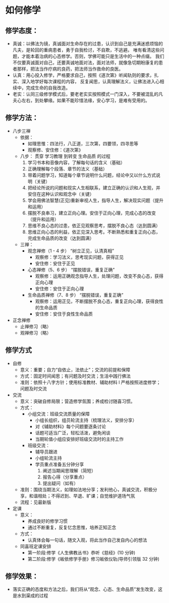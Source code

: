 # 如何修学

## 修学态度：

- 真诚：以佛法为镜，真诚面对生命存在的过患，认识到自己是充满迷惑烦恼的凡夫，是轮回的重病患者，勇于自我检讨，不自欺，不逃避。
  唯有看清这些问题，才能本着治病的心态修学。否则，学佛可能只是生活中的一种点缀。
  我们不仅要真诚面对自己，还要真诚地面对法，面对法师，就像急切期盼康复的患者那样，把法当作疗病的良药，把法师当作救命的良医。
- 认真：用心投入修学，严格要求自己，按照《道次第》听闻轨则的要求，扎实、深入地学好每次课程的内容，
  反复闻思，认真理解法义，让佛法进入心相续中，完成生命的自我改造。
- 老实：认同三级修学模式后，要老老实实按照模式一门深入，不要被混乱的凡夫心左右，到处攀缘。如果不能珍惜法缘，安心学习，是难有受用的。

## 修学方法：

- 八步三禅
  - 依据：
    - 如理思惟：四法行，八正道，三次第，四要领，四寻思等
    - 观察修、安住修：《道次第》
  - 八步：
    贯穿
    学习教理
    到转变
    生命品质
    的过程
    1. 学习书本和音像内容，了解每句话的含义（基础）
    2. 正确理解每个段落、章节的法义（基础）
    3. 带着问题学习，知道每个章节说明什么问题，经论中又以什么方式说明（关键）
    4. 把经论所说的问题和现实人生相联系，建立正确的认识和人生观，并安住在这种认识和观念中（关键）
    5. 学会用佛法智慧(正见)重新审视人生，指导人生，解决现实问题（提升和运用）
    6. 摆脱不良串习，建立正向心理。安住于正向心理，完成心态的改变（提升和运用）
    7. 思维不良心态的过患，依正见观察思考，摆脱不良心态（达到圆满）
    8. 思维正向心态的利益，依正见深入思考。不断熟悉和重复正向心态，完成生命品质的改变（达到圆满）
  - 三禅：
    - 观念禅修（1 - 4 步）
      “树立正见，认清真相”
      - 观察修：学习法义，思考现实问题，获得正见
      - 安住修：安住于正见
    - 心态禅修（5、6 步）
      “摆脱错误，重复正确”
      - 观察修：运用正确观念指导人生，处理问题，改变不良心态，获得正向心理
      - 安住修：安住于正向心理
    - 生命品质禅修（7、8 步）
      “摆脱错误，重复正确”
      - 观察修：运用正见，不断摆脱不良心态，重复正向心理，获得良性的生命品质
      - 安住修：安住于良性生命品质
- 正念禅修
  - 止禅修习（略）
  - 观禅修习（略）

## 修学方式

- 自修
  - 意义：重要；自力“自依止，法依止”；交流的前提和保障
  - 方式：固定时间闻思；有问题及时交流；生活中践行佛法
  - 准则：依照十八字方针；使用标准教材、辅助材料 l 严格按照进度修学；问题及时交流
- 交流
  - 意义：突破自修局限；营造修学氛围；养成检讨随喜习惯。
  - 方式：
    - 小组交流：班级交流质量的保障
      - 小组长组织，组员轮流主持（梳理法义，安排分享）
      - 对《辅助材料》每个问题要逐条讨论
      - 话题可适当广泛，轻松活泼，避免闲谈
      - 当期轮值小组应安排好班级交流时的主持工作
    - 班级交流：
      - 辅导员跟进
      - 小组轮流主持
      - 学员重点准备五分钟分享
        1. 阐述当期闻思理解（简短）
        2. 报告心得（分享重点）
        3. 提出疑问（如有）
  - 准则：围绕当期法义，如理如法地分享；发利他心，真诚交流，积极分享，和谐相处；不得迟到、早退、旷课；自觉维护道场气氛
  - 流程：见最新版
- 定课
  - 意义：
    - 养成良好的修学习惯
    - 通过不断重复，反复忆念思惟，培养正知正念
  - 方式：
    - 认真体会每一句话，随文入观，将此当作自己发自内心的想法
  - 同喜班定课安排
    - 第一阶段:修学《人生佛教丛书》恭听《慈经》(10 分钟)
    - 第二阶段:修学《皈依修学手册》修习皈依仪轨(导师引领版 32 分钟)

## 修学效果：

- 落实正确的态度和方法之后，我们将从“观念、心态、生命品质”发生改变，这是水到渠成的过程
